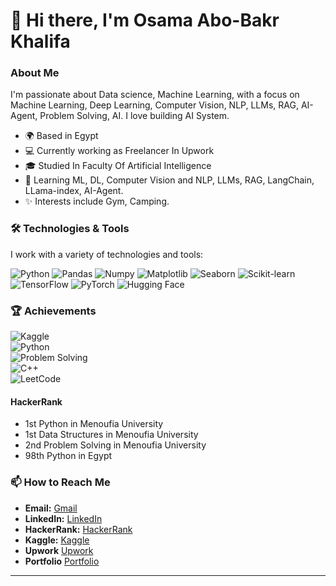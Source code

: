 # 👋 Hi there, I'm Osama Abo-Bakr Khalifa

### About Me

I'm passionate about Data science, Machine Learning, with a focus on Machine Learning, Deep Learning, Computer Vision, NLP, LLMs, RAG, AI-Agent, Problem Solving, AI. I love building AI System.

- 🌍 Based in Egypt
- 💻 Currently working as Freelancer In Upwork
- 🎓 Studied In Faculty Of Artificial Intelligence
- 🌱 Learning ML, DL, Computer Vision and NLP, LLMs, RAG, LangChain, LLama-index, AI-Agent.
- ✨ Interests include Gym, Camping.

### 🛠️ Technologies & Tools

I work with a variety of technologies and tools:

![Python](https://img.shields.io/badge/Python-3776AB?style=flat&logo=python&logoColor=white)
![Pandas](https://img.shields.io/badge/Pandas-150458?style=flat&logo=pandas&logoColor=white)
![Numpy](https://img.shields.io/badge/Numpy-013243?style=flat&logo=numpy&logoColor=white)
![Matplotlib](https://img.shields.io/badge/Matplotlib-FF6666?style=flat&logo=matplotlib&logoColor=white)
![Seaborn](https://img.shields.io/badge/Seaborn-00B4D9?style=flat&logo=seaborn&logoColor=white)
![Scikit-learn](https://img.shields.io/badge/Scikit--learn-F7931E?style=flat&logo=scikit-learn&logoColor=white)
![TensorFlow](https://img.shields.io/badge/TensorFlow-FF6F00?style=flat&logo=tensorflow&logoColor=white)
![PyTorch](https://img.shields.io/badge/PyTorch-EE4C2C?style=flat&logo=pytorch&logoColor=white)
![Hugging Face](https://img.shields.io/badge/Hugging%20Face-FFD95D?style=flat&logo=huggingface&logoColor=black)


### 🏆 Achievements

<!-- Use GitHub Shield Badges or custom images -->

![Kaggle](https://img.shields.io/badge/Kaggle-Expert-20BEFF?style=flat&logo=kaggle&logoColor=white)    
![Python](https://img.shields.io/badge/Python-Gold-FFD700?style=flat&logo=python&logoColor=white)    
![Problem Solving](https://img.shields.io/badge/Problem_Solving-Gold-FFD700?style=flat&logo=codeforces&logoColor=white)   
![C++](https://img.shields.io/badge/C++-Gold-FFD700?style=flat&logo=cplusplus&logoColor=white)     
![LeetCode](https://img.shields.io/badge/LeetCode-Top%20Contributor-FFA116?style=flat&logo=leetcode&logoColor=white)  

#### HackerRank
- 1st Python in Menoufia University
- 1st Data Structures in Menoufia University
- 2nd Problem Solving in Menoufia University
- 98th Python in Egypt

### 📫 How to Reach Me

- **Email:** [Gmail](osamaoabobakr12@gmail.com)
- **LinkedIn:** [LinkedIn](https://linkedin.com/in/osama-abo-bakr-293614259)
- **HackerRank:** [HackerRank](https://www.hackerrank.com/profile/osamaoabobakr12)
- **Kaggle:** [Kaggle](https://www.kaggle.com/osamaabobakr)
- **Upwork** [Upwork](https://www.upwork.com/freelancers/~010f16d64eed3e8654)
- **Portfolio** [Portfolio](https://osama-abo-bakr.vercel.app/)
---
